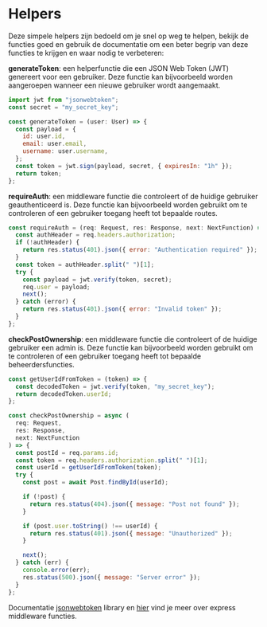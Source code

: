 # Helpers

Deze simpele helpers zijn bedoeld om je snel op weg te helpen, bekijk de functies goed en gebruik de documentatie om een beter begrip van deze functies te krijgen en waar nodig te verbeteren:

**generateToken**: een helperfunctie die een JSON Web Token (JWT) genereert voor een gebruiker. Deze functie kan bijvoorbeeld worden aangeroepen wanneer een nieuwe gebruiker wordt aangemaakt.

```javascript
import jwt from "jsonwebtoken";
const secret = "my_secret_key";

const generateToken = (user: User) => {
  const payload = {
    id: user.id,
    email: user.email,
    username: user.username,
  };
  const token = jwt.sign(payload, secret, { expiresIn: "1h" });
  return token;
};
```

**requireAuth**: een middleware functie die controleert of de huidige gebruiker geauthenticeerd is. Deze functie kan bijvoorbeeld worden gebruikt om te controleren of een gebruiker toegang heeft tot bepaalde routes.

```javascript
const requireAuth = (req: Request, res: Response, next: NextFunction) => {
  const authHeader = req.headers.authorization;
  if (!authHeader) {
    return res.status(401).json({ error: "Authentication required" });
  }
  const token = authHeader.split(" ")[1];
  try {
    const payload = jwt.verify(token, secret);
    req.user = payload;
    next();
  } catch (error) {
    return res.status(401).json({ error: "Invalid token" });
  }
};
```

**checkPostOwnership**: een middleware functie die controleert of de huidige gebruiker een admin is. Deze functie kan bijvoorbeeld worden gebruikt om te controleren of een gebruiker toegang heeft tot bepaalde beheerdersfuncties.

```javascript
const getUserIdFromToken = (token) => {
  const decodedToken = jwt.verify(token, "my_secret_key");
  return decodedToken.userId;
};

const checkPostOwnership = async (
  req: Request,
  res: Response,
  next: NextFunction
) => {
  const postId = req.params.id;
  const token = req.headers.authorization.split(" ")[1];
  const userId = getUserIdFromToken(token);
  try {
    const post = await Post.findById(userId);

    if (!post) {
      return res.status(404).json({ message: "Post not found" });
    }

    if (post.user.toString() !== userId) {
      return res.status(401).json({ message: "Unauthorized" });
    }

    next();
  } catch (err) {
    console.error(err);
    res.status(500).json({ message: "Server error" });
  }
};
```

Documentatie [jsonwebtoken] library en [hier] vind je meer over express middleware functies.

[jsonwebtoken]: https://github.com/auth0/node-jsonwebtoken
[hier]: https://expressjs.com/en/guide/using-middleware.html
